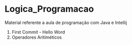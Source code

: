 # Logica_Programacao

Material referente a aula de programação com Java e Intellij

1. First Commit - Hello Word
2. Operadores Aritiméticos
